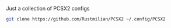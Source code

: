 Just a collection of PCSX2 configs
```zsh
git clone https://github.com/Rustmilian/PCSX2 ~/.config/PCSX2
```